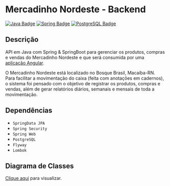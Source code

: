 # Mercadinho Nordeste - Backend
[![Java Badge](https://img.shields.io/badge/Java-ED8B00?style=for-the-badge&logo=openjdk&logoColor=white)](https://www.java.com/)
[![Spring Badge](https://img.shields.io/badge/Spring-6DB33F?style=for-the-badge&logo=spring&logoColor=white)](https://spring.io/)
[![PostgreSQL Badge](https://img.shields.io/badge/PostgreSQL-316192?style=for-the-badge&logo=postgresql&logoColor=white)](https://www.postgresql.org/)

## Descrição
API em Java com Spring & SpringBoot para gerenciar os produtos, compras e vendas do Mercadinho Nordeste e que será consumida por uma [aplicação Angular](https://github.com/marcosdinei/mercadinho-nordeste-frontend).

O Mercadinho Nordeste está localizado no Bosque Brasil, Macaíba-RN. Para facilitar a movimentação do caixa (feita com anotações em cadernos), o sistema foi pensado com o objetivo de registrar os produtos, compras e vendas, além de gerar relatórios diários, semanais e mensais de toda a movimentação.

## Dependências
- ``SpringData JPA``
- ``Spring Security``
- ``Spring Web``
- ``PostgreSQL``
- ``Flyway``
- ``Lombok``

## Diagrama de Classes
[Clique aqui](https://lucid.app/lucidchart/b226f064-d01c-4728-a9ab-161c867ebfa0/edit?viewport_loc=-243%2C58%2C2476%2C1216%2C0_0&invitationId=inv_3502613d-7d40-42fc-a0e9-3c0a8f9a143c) para visualizar.
